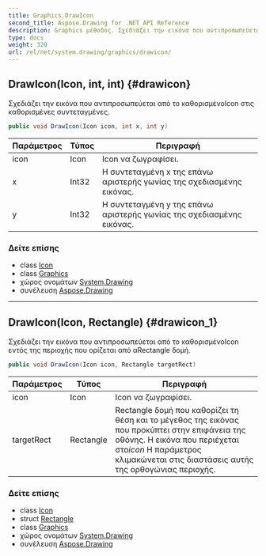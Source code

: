 ```yaml
---
title: Graphics.DrawIcon
second_title: Aspose.Drawing for .NET API Reference
description: Graphics μέθοδος. Σχεδιάζει την εικόνα που αντιπροσωπεύεται από το καθορισμένοIcon στις καθορισμένες συντεταγμένες.
type: docs
weight: 320
url: /el/net/system.drawing/graphics/drawicon/
---
```

## DrawIcon(Icon, int, int) {#drawicon}

Σχεδιάζει την εικόνα που αντιπροσωπεύεται από το καθορισμένοIcon στις καθορισμένες συντεταγμένες.

```csharp
public void DrawIcon(Icon icon, int x, int y)
```

| Παράμετρος | Τύπος | Περιγραφή |
| --- | --- | --- |
| icon | Icon | Icon να ζωγραφίσει. |
| x | Int32 | Η συντεταγμένη x της επάνω αριστερής γωνίας της σχεδιασμένης εικόνας. |
| y | Int32 | Η συντεταγμένη y της επάνω αριστερής γωνίας της σχεδιασμένης εικόνας. |

### Δείτε επίσης

* class [Icon](../../icon/)
* class [Graphics](../)
* χώρος ονομάτων [System.Drawing](../../graphics/)
* συνέλευση [Aspose.Drawing](../../../)

---

## DrawIcon(Icon, Rectangle) {#drawicon_1}

Σχεδιάζει την εικόνα που αντιπροσωπεύεται από το καθορισμένοIcon εντός της περιοχής που ορίζεται από αRectangle δομή.

```csharp
public void DrawIcon(Icon icon, Rectangle targetRect)
```

| Παράμετρος | Τύπος | Περιγραφή |
| --- | --- | --- |
| icon | Icon | Icon να ζωγραφίσει. |
| targetRect | Rectangle | Rectangle δομή που καθορίζει τη θέση και το μέγεθος της εικόνας που προκύπτει στην επιφάνεια της οθόνης. Η εικόνα που περιέχεται στο*icon* Η παράμετρος κλιμακώνεται στις διαστάσεις αυτής της ορθογώνιας περιοχής. |

### Δείτε επίσης

* class [Icon](../../icon/)
* struct [Rectangle](../../rectangle/)
* class [Graphics](../)
* χώρος ονομάτων [System.Drawing](../../graphics/)
* συνέλευση [Aspose.Drawing](../../../)


